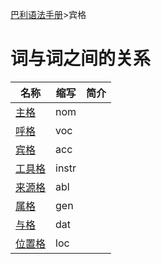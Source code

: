 [巴利语法手册](../summary.md)>宾格

# 词与词之间的关系

| 名称 | 缩写 | 简介 |
| ---  | ------ |---- |
| [主格](nom.md) | nom |  |
| [呼格](voc.md) | voc |  |
| [宾格](acc.md) | acc |  |
| [工具格](instr.md) | instr |  |
| [来源格](abl.md) | abl |  |
| [属格](gen.md) | gen |  |
| [与格](dat.md) | dat |  |
| [位置格](loc.md) | loc |  |
